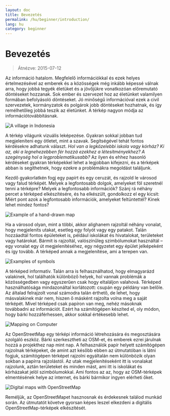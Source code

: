 ```yaml
---
layout: doc
title: Bevezetés
permalink: /hu/beginner/introduction/
lang: hu
category: beginner
---
```


Bevezetés
============

> Átnézve: 2015-07-12  

Az információ hatalom. Megfelelő információkkal és ezek helyes értelmezésével az emberek és a közösségek még inkább képessé válnak arra, hogy jobbá tegyék életüket és a jövőjükre vonatkozóan előremutató döntéseket hozzanak. Sok ember és szervezet hoz az életünket valamilyen formában befolyásoló döntéseket. Jó minőségű információval ezek a civil szervezetek, kormányzatok és polgárok jobb döntéseket hozhatnak, és így remélhetőleg jobbá teszik az életünket. A térkép nagyon módja az információtovábbításnak. 

![A village in Indonesia][]

A térkép világunk vizuális leképezése. Gyakran sokkal jobban tud megjeleníteni egy ötletet, mint a szavak. Segítségével tehát fontos kérdésekre adhatunk választ. *Hol van a legközelebbi iskola vagy kórház? Ki az, aki a legnehezebben fér hozzá ezekhez a létesítményekhez? A szegénység hol a legproblematikusabb?* Az ilyen és ehhez hasonló kérdéseket gyakran térképekkel lehet a legjobban kifejezni, és a térképek abban is segíthetnek, hogy ezekre a problémákra megoldást találjunk. 

Kezdő gyakorlatkén fogj egy papírt és egy ceruzát, és rajzold le városod vagy falud térképét. Melyek a legfontosabb dolgok, amelyeket föl szeretnél tenni a térképre? Melyek a legfontosabb információk? Szánj rá néhány percet a térképed elkészítésére, és ha elkészült, gondolkozz el egy kicsit: Miért pont azok a legfontosabb információk, amelyeket feltüntettél? Kinek lehet mindez fontos?

![Example of a hand-drawn map][]

Ha a városod olyan, mint a többi, akkor alighanem rajzoltál néhány vonalat, hogy megjeleníts utakat, esetleg egy folyót vagy egy patakot. Talán hozzáadtál fontos épületeket is, például iskolákat és hivatalokat, területeket vagy határokat. Bármit is rajzoltál, valószínűleg szimbólumokat használtál – egy vonalat egy út megjelenítéséhez, egy négyzetet egy épület jelképeként és így tovább. A térképed annak a megjelenítése, ami a terepen van.

![Examples of symbols][]

A térképed informatív. Talán arra is felhasználhatod, hogy elmagyarázd valakinek, hol találhatók különböző helyek, hol vannak problémák a közösségedben vagy egyszerűen csak hogy eltaláljon valahová. Térképed használhatósága mindazonáltal korlátozott: csupán egy példány van belőle. Az általad felrajzolt vonal számodra talán érthető, de lehet, hogy másvalakinek már nem, hiszen ő másként rajzolta volna meg a saját térképét. Mivel térképed csak papíron van meg, nehéz másoknak továbbadni az információt. Ezért ha számítógépen készíted el, oly módon, hogy bárki hozzáférhessen, akkor sokkal értékesebb lehet. 

![Mapping on Computer][]

Az OpenStreetMap egy térképi információ létrehozására és megosztására szolgáló eszköz. Bárki szerkesztheti az OSM-et, és emberek ezrei járulnak hozzá a projekthez nap mint nap. A felhasználók papír helyett számítógépen rajzolnak térképeket, de amint azt később ebben az útmutatóban is látni fogjuk, számítógépen térképet rajzolni egyáltalán nem különbözik olyan sokban a papírra rajzolástól. Az utak megjelenítéseként itt is vonalakat rajzolunk, aztán területeket és minden mást, ami itt is iskolákat és kórházakat jelöl szimbólumokkal. Ami fontos az az, hogy az OSM-térképek elmentésének helye az internet, és bárki bármikor ingyen elérheti őket.

![Digital maps with OpenStreetMap][]

Reméljük, az OpenStreetMapet hasznosnak és érdekesnek találod munkád során. Az útmutatót követve gyorsan képes leszel elkezdeni a digitális OpenStreetMap-térképek elkészítését.


[A village in Indonesia]: /images/beginner/village-in-indonesia.png
[Example of a hand-drawn map]: /images/beginner/hand-drawn-map.png
[Examples of symbols]: /images/beginner/examples-of-symbols.png
[Mapping on Computer]: /images/beginner/mapping-on-computer.png
[Digital maps with OpenStreetMap]: /images/beginner/digital-maps-with-osm.png